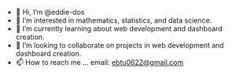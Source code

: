 - 👋 Hi, I’m @eddie-dos
- 👀 I’m interested in mathematics, statistics, and data science.
- 🌱 I’m currently learning about web development and dashboard creation.
- 💞️ I’m looking to collaborate on projects in web development and dashboard creation.
- 📫 How to reach me ... email: ebtu0622@gmail.com

<!---
eddie-dos/eddie-dos is a ✨ special ✨ repository because its `README.md` (this file) appears on your GitHub profile.
You can click the Preview link to take a look at your changes.
--->
